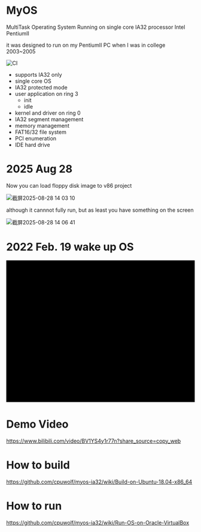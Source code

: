 # MyOS
MultiTask Operating System Running on single core IA32 processor Intel PentiumII

it was designed to run on my PentiumII PC when I was in college 2003~2005


![CI](https://github.com/cpuwolf/myos-ia32/actions/workflows/cmake_tags.yml/badge.svg)

* supports IA32 only
* single core OS
* IA32 protected mode
* user application on ring 3
  * init
  * idle
* kernel and driver on ring 0
* IA32 segment management
* memory management
* FAT16/32 file system
* PCI enumeration
* IDE hard drive

# 2025 Aug 28

Now you can load floppy disk image to v86 project

<img width="581" height="161" alt="截屏2025-08-28 14 03 10" src="https://github.com/user-attachments/assets/c37ae1c1-8240-467b-969e-69450d9c1613" />

although it cannnot fully run, but as least you have something on the screen

<img width="496" height="376" alt="截屏2025-08-28 14 06 41" src="https://github.com/user-attachments/assets/920056c0-0d6d-4dbb-8e41-d636dfa53323" />



# 2022 Feb. 19 wake up OS

![](https://github.com/cpuwolf/myos-ia32/raw/alive/images/test.gif)

# Demo Video

https://www.bilibili.com/video/BV1YS4y1r77n?share_source=copy_web

# How to build

https://github.com/cpuwolf/myos-ia32/wiki/Build-on-Ubuntu-18.04-x86_64


# How to run

https://github.com/cpuwolf/myos-ia32/wiki/Run-OS-on-Oracle-VirtualBox


